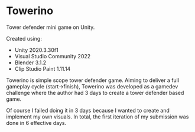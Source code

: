 # Towerino
Tower defender mini game on Unity.

Created using:
- Unity 2020.3.30f1
- Visual Studio Community 2022
- Blender 3.1.2
- Clip Studio Paint 1.11.14


Towerino is simple scope tower defender game. Aiming to deliver a full gameplay cycle (start->finish), Towerino was developed as a gamedev challenge where the author had 3 days to create a tower defender based game.

Of course I failed doing it in 3 days because I wanted to create and implement my own visuals. In total, the first iteration of my submission was done in 6 effective days.
